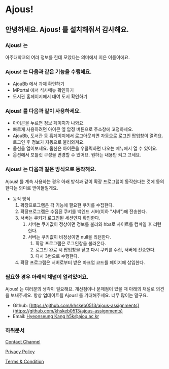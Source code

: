 # Ajous!

## 안녕하세요. Ajous! 를 설치해줘서 감사해요.

### Ajous! 는

아주대학교의 여러 정보를 한데 모았다는 의미에서 지은 이름이에요.

### Ajous! 는 다음과 같은 기능을 수행해요.

- AjouBb 에서 과제 확인하기
- MPortal 에서 식사메뉴 확인하기
- 도서관 홈페이지에서 대여 도서 확인하기

### Ajous! 를 다음과 같이 사용하세요.

- 아이콘을 누르면 정보 페이지가 나와요.
- 빠르게 사용하려면 아이콘 옆 압정 버튼으로 주소창에 고정하세요.
- AjouBb, 도서관 등 홈페이지에서 로그아웃되면 자동으로 로그인 팝업창이 열려요. 로그인 후 정보가 자동으로 불러와져요.
- 옵션을 열어보세요. 옵션은 아이콘을 우클릭하면 나오는 메뉴에서 열 수 있어요.
- 옵션에서 포틀릿 구성을 변경할 수 있어요. 원하는 내용만 켜고 끄세요.

### Ajous! 는 다음과 같은 방식으로 동작해요.

Ajous! 를 계속 사용하는 경우 아래 방식과 같이 확장 프로그램이 동작한다는 것에 동의한다는 의미로 받아들일게요.

- 동작 방식
    1. 확장프로그램은 각 기능에 필요한 쿠키를 수집한다.
    2. 확장프로그램은 수집된 쿠키를 백엔드 서버(이하 "서버")에 전송한다.
    3. 서버는 쿠키가 로그인된 세션인지 확인한다.
        1. 서버는 쿠키값이 정상이면 정보를 불러와 hbs로 사이트를 컴파일 후 리턴한다.
        2. 서버는 쿠키값이 비정상이면 null을 리턴한다.
            1. 확장 프로그램은 로그인창을 불러온다.
            2. 로그인 완료 시 팝업창을 닫고 다시 쿠키를 수집, 서버에 전송한다.
            3. 다시 3번으로 수행한다.
    4. 확장 프로그램은 서버로부터 받은 마크업 코드를 페이지에 삽입한다.

### 필요한 경우 아래의 채널이 열려있어요.

Ajous! 는 여러분의 생각이 필요해요. 개선점이나 문제점이 있을 때 아래의 채널로 의견을 보내주세요. 항상 업데이트될 Ajous! 를 기대해주세요. 너무 많이는 말구요.

- Github: [https://github.com/khskeb0513/ajous-assignments](https://github.com/khskeb0513/ajous-assignments)
- Email: [Hyeonseung Kang <h5k@ajou.ac.kr>](mailto:h5k@ajou.ac.kr)

### 하위문서

[Contact Channel](https://www.notion.so/Contact-Channel-6e820beb59e74beaafd43515eeccc1ef)

[Privacy Policy](https://www.notion.so/Privacy-Policy-4abf0006145a413dab9cbd881d3e7092)

[Terms & Condition](https://www.notion.so/Terms-Condition-591b300ada2c435fa570ae3c34735c78)